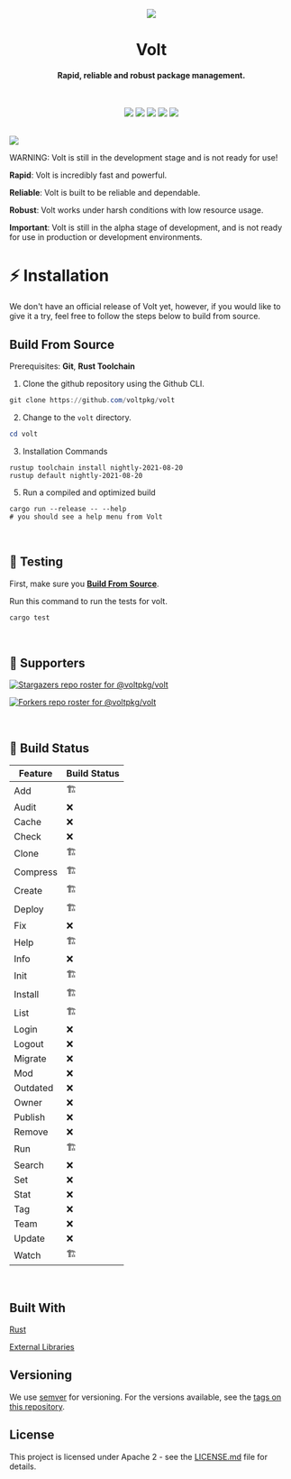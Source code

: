 <p align="center">
  <img src="https://github.com/voltpkg/volt/blob/master/assets/volt-transparent-bg.png?raw=true" />
</p>

<h1 align="center">Volt</h1>
<h4 align="center">Rapid, reliable and robust package management.</h4>
<br>

<p align="center">
  <img src="https://img.shields.io/badge/version-0.0.1--alpha-c6b5ff"> <img src="https://img.shields.io/github/license/voltpkg/volt?color=75ff73"> <img src="https://img.shields.io/tokei/lines/github/voltpkg/volt?color=%23ffb5f5"> <img src="https://img.shields.io/github/languages/top/voltpkg/volt?color=b5f0ff"> <img src="https://img.shields.io/github/languages/code-size/voltpkg/volt?color=%235e6cff&label=size">
</p>
<br>

<img src="https://user-images.githubusercontent.com/63039748/122814035-b9696280-d2e4-11eb-8157-67a49f03190d.png">

WARNING: Volt is still in the development stage and is not ready for use!

**Rapid**: Volt is incredibly fast and powerful.

**Reliable**: Volt is built to be reliable and dependable.

**Robust**: Volt works under harsh conditions with low resource usage.

**Important**: Volt is still in the alpha stage of development, and is not ready for use in production or development environments.
<br>

# :zap: Installation

We don't have an official release of Volt yet, however, if you would like to give it a try, feel free to follow the steps below to build from source.
<br>

## Build From Source
Prerequisites: **Git**, **Rust Toolchain**

1. Clone the github repository using the Github CLI.
```powershell
git clone https://github.com/voltpkg/volt
```

2. Change to the `volt` directory.
```powershell
cd volt
```

3. Installation Commands
```
rustup toolchain install nightly-2021-08-20
rustup default nightly-2021-08-20
```

5. Run a compiled and optimized build
```
cargo run --release -- --help
# you should see a help menu from Volt
```
<br>

## :test_tube: Testing

First, make sure you [**Build From Source**](https://github.com/voltpkg/volt/#build-from-source).

Run this command to run the tests for volt.
```powershell
cargo test
```
<br>

## :clap: Supporters
[![Stargazers repo roster for @voltpkg/volt](https://reporoster.com/stars/voltpkg/volt)](https://github.com/voltpkg/volt/stargazers)

[![Forkers repo roster for @voltpkg/volt](https://reporoster.com/forks/voltpkg/volt)](https://github.com/voltpkg/volt/network/members)


<br>

## :hammer: Build Status
| Feature                             |  Build Status  |
|-------------------------------------|----------------|
| Add                                 |       🏗️       |
| Audit                               |       ❌       |
| Cache                               |       ❌       |
| Check                               |       ❌       |
| Clone                               |       🏗️       |
| Compress                            |       🏗️       |
| Create                              |       🏗️       |
| Deploy                              |       🏗️       |
| Fix                                 |       ❌       |
| Help                                |       🏗️       |
| Info                                |       ❌       |
| Init                                |       🏗️       |
| Install                             |       🏗️       |
| List                                |       🏗️       |
| Login                               |       ❌       |
| Logout                              |       ❌       |
| Migrate                             |       ❌       |
| Mod                                 |       ❌       |
| Outdated                            |       ❌       |
| Owner                               |       ❌       |
| Publish                             |       ❌       |
| Remove                              |       ❌       |
| Run                                 |       🏗️       |
| Search                              |       ❌       |
| Set                                 |       ❌       |
| Stat                                |       ❌       |
| Tag                                 |       ❌       |
| Team                                |       ❌       |
| Update                              |       ❌       |
| Watch                               |       🏗️       |

<br>

## Built With
[Rust](https://www.rust-lang.org/)

[External Libraries](https://github.com/voltpkg/volt/blob/dev/CREDITS.md)

## Versioning

We use [semver](https://semver.org/) for versioning. For the versions available, see the [tags on this repository](https://github.com/github.com/voltpkg/volt/tags). 

## License

This project is licensed under Apache 2 - see the [LICENSE.md](LICENSE) file for details.
